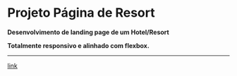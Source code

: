 # Projeto Página de Resort

 **Desenvolvimento de landing page de um Hotel/Resort**
 
 **Totalmente responsivo e alinhado com flexbox.**
 
 ---
 [link](https://montalvas.github.io/Projeto_LandingPage02/)
